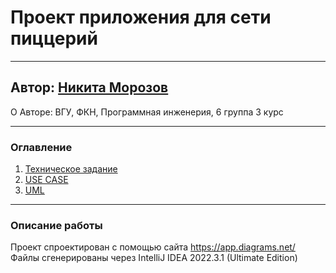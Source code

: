 # Проект приложения для сети пиццерий

___

## Автор: [Никита Морозов](https://github.com/netos23)

О Авторе: ВГУ, ФКН, Программная инженерия, 6 группа 3 курс
___

### Оглавление

1. [Техническое задание](morozov_nikita_pizza_delivery.pdf)
2. [USE CASE](morozov_6.2_pizza_use_case.pdf)
3. [UML](morozov_6.2_pizza_uml.pdf)

___

### Описание работы
 Проект спроектирован с помощью сайта https://app.diagrams.net/
 Файлы сгенерированы через IntelliJ IDEA 2022.3.1 (Ultimate Edition)
